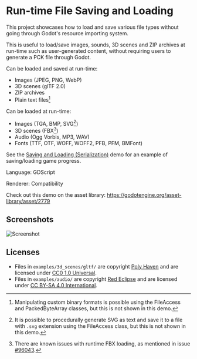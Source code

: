 # Run-time File Saving and Loading

This project showcases how to load and save various file types without going
through Godot's resource importing system.

This is useful to load/save images, sounds, 3D scenes and ZIP archives at
run-time such as user-generated content, without requiring users to generate a
PCK file through Godot.

Can be loaded and saved at run-time:

- Images (JPEG, PNG, WebP)
- 3D scenes (glTF 2.0)
- ZIP archives
- Plain text files[^1]

Can be loaded at run-time:

- Images (TGA, BMP, SVG[^2])
- 3D scenes (FBX[^3])
- Audio (Ogg Vorbis, MP3, WAV)
- Fonts (TTF, OTF, WOFF, WOFF2, PFB, PFM, BMFont)

[^1]: Manipulating custom binary formats is possible using the FileAccess and
PackedByteArray classes, but this is not shown in this demo.

[^2]: It is possible to procedurally generate SVG as text and save it to a file
with `.svg` extension using the FileAccess class, but this is not shown in
this demo.

[^3]: There are known issues with runtime FBX loading, as mentioned in issue
[#96043](https://github.com/godotengine/godot/issues/96043).

See the [Saving and Loading (Serialization)](../serialization/) demo for
an example of saving/loading game progress.

Language: GDScript

Renderer: Compatibility

Check out this demo on the asset library: https://godotengine.org/asset-library/asset/2779

## Screenshots

![Screenshot](screenshots/runtime_save_load.webp)

## Licenses

- Files in `examples/3d_scenes/gltf/` are copyright
  [Poly Haven](https://polyhaven.com/a/plastic_monobloc_chair_01)
  and are licensed under [CC0 1.0 Universal](https://creativecommons.org/publicdomain/zero/1.0/).
- Files in `examples/audio/` are copyright [Red Eclipse](https://www.redeclipse.net/)
  and are licensed under [CC BY-SA 4.0 International](https://www.creativecommons.org/licenses/by-sa/4.0/).

